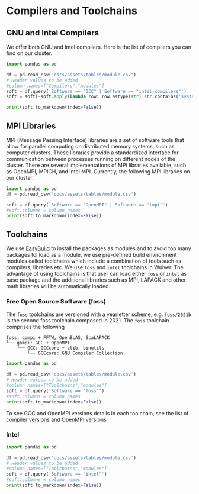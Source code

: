 # Compilers and Toolchains
## GNU and Intel Compilers 
We offer both GNU and Intel compilers. Here is the list of compilers you can find on our cluster.
```python exec="on"
import pandas as pd

df = pd.read_csv('docs/assets/tables/module.csv')
# Header values to be added
#column_names=["Compilers","modules"]
soft = df.query('Software == "GCC" | Software == "intel-compilers"')
soft = soft[~soft.apply(lambda row: row.astype(str).str.contains('system').any(), axis=1)]

print(soft.to_markdown(index=False))
```

## MPI Libraries
MPI (Message Passing Interface) libraries are a set of software tools that allow for parallel computing on distributed memory systems, such as computer clusters. These libraries provide a standardized interface for communication between processes running on different nodes of the cluster. There are several implementations of MPI libraries available, such as OpenMPI, MPICH, and Intel MPI. Currently, the following MPI libraries on our cluster.

```python exec="on"
import pandas as pd
df = pd.read_csv('docs/assets/tables/module.csv')

soft = df.query('Software == "OpenMPI" | Software == "impi"')
#soft.columns = column_names
print(soft.to_markdown(index=False))
```

## Toolchains
We use [EasyBuild](https://easybuild.io) to install the packages as modules and to avoid too many packages tol load as a module, we use pre-defined build environment modules called toolchains which include a combination of tools such as compilers, libraries etc. We use `foss` and `intel` toolchains in Wulver. The advantage of using toolchains is that user can load either `foss` or `intel` as base package and the additional libraries such as MPI, LAPACK and other math libraries will be automatically loaded. 
### Free Open Source Software (foss)
The `foss` toolchains are versioned with a yearletter scheme, e.g. `foss/2021b` is the second foss toolchain composed in 2021. The `foss` toolchain comprises the following 
```
foss: gompi + FFTW, OpenBLAS, ScaLAPACK
└── gompi: GCC + OpenMPI
    └── GCC: GCCcore + zlib, binutils
        └── GCCcore: GNU Compiler Collection
```

```python exec="on"
import pandas as pd

df = pd.read_csv('docs/assets/tables/module.csv')
# Header values to be added
#column_names=["Toolchains","modules"]
soft = df.query('Software == "foss"')
#soft.columns = column_names
print(soft.to_markdown(index=False))
```
To see GCC and OpenMPI versions details in each toolchain, see the list of [compiler versions](./compilers.md#gnu-and-intel-compilers) and [OpenMPI versions](./compilers.md#mpi-libraries)
### Intel

```python exec="on"
import pandas as pd

df = pd.read_csv('docs/assets/tables/module.csv')
# Header values to be added
#column_names=["Toolchains","modules"]
soft = df.query('Software == "intel"')
#soft.columns = column_names
print(soft.to_markdown(index=False))
```
